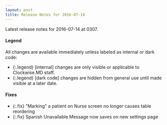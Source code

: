 ```yaml
---
layout: post
title: Release Notes for 2016-07-14
---
```


Latest release notes for 2016-07-14 at 0307.

<div class='legend' markdown='1'>

#### Legend

All changes are available immediately unless labeled as internal or dark code:

- {:.legend} [internal] changes are only visible or applicable to Clockwise.MD staff.
- {:.legend} [dark code] changes are hidden from general use until made visible at a later date.

</div>


<div class='fixes' markdown='1'>

#### Fixes

- {:.fix} "Marking" a patient on Nurse screen no longer causes table reordering
- {:.fix} Spanish Unavailable Message now saves on new settings page

</div>
